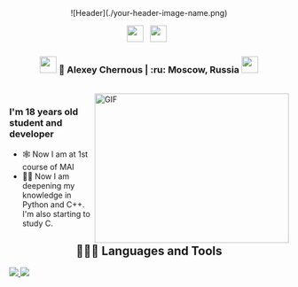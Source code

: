 <div align="center">
   ![Header](./your-header-image-name.png)
</div>

<p align='center'>
   <a href="https://t.me/HGRaicer"><img height="30" src="https://img.shields.io/badge/Telegram-2CA5E0?style=for-the-badge&logo=telegram&logoColor=white "Telegram contact""></a>&nbsp;&nbsp;
<a href="https://vk.com/hgraicer"><img height="30" src="https://img.shields.io/badge/вконтакте-%232E87FB.svg?&style=for-the-badge&logo=vk&logoColor=white"></a>&nbsp;&nbsp;



<div align="center">
<h3><img src="https://media.giphy.com/media/WUlplcMpOCEmTGBtBW/giphy.gif" width="30"> 🙎 Alexey Chernous  | :ru: Moscow, Russia <img src="https://media.giphy.com/media/WUlplcMpOCEmTGBtBW/giphy.gif" width="30"></h3>
</div>
 
 
 
<br />
<img align="right" height="270px" width="350px" alt="GIF" src="https://media.giphy.com/media/TENGwS5hytGEt66IlO/giphy.gif" />
<p align="center">
  <h3> I'm 18 years old student and developer</h3>
</p>

- 🕸 Now I am at 1st course of MAI
- 🙇‍♂️ Now I am deepening my knowledge in Python and C++. I'm also starting to study C.

 
<h2 align="center"> 👨🏻‍💻 Languages and Tools </h2>
<a href="https://skillicons.dev">
    <img src="https://skillicons.dev/icons?i=cpp,c,bash,py&theme=dark" />
    <img src="https://skillicons.dev/icons?i=github,linux&theme=dark" />
  </a>
